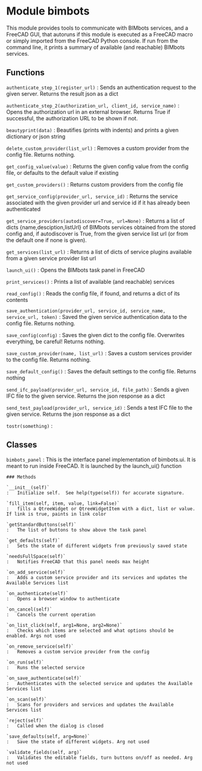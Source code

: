Module bimbots
==============
This module provides tools to communicate with BIMbots services, and
a FreeCAD GUI, that autoruns if this module is executed as a FreeCAD macro or
simply imported from the FreeCAD Python console. If run from the command line,
it prints a summary of available (and reachable) BIMbots services.

Functions
---------

`authenticate_step_1(register_url)`
:   Sends an authentication request to the given server. Returns the result json as a dict

`authenticate_step_2(authorization_url, client_id, service_name)`
:   Opens the authorization url in an external browser. Returns True if successful, the authorization URL to be shown if not.

`beautyprint(data)`
:   Beautifies (prints with indents) and prints a given dictionary or json string

`delete_custom_provider(list_url)`
:   Removes a custom provider from the config file. Returns nothing.

`get_config_value(value)`
:   Returns the given config value from the config file, or defaults to the default value if existing

`get_custom_providers()`
:   Returns custom providers from the config file

`get_service_config(provider_url, service_id)`
:   Returns the service associated with the given provider url and service id if it has already been authenticated

`get_service_providers(autodiscover=True, url=None)`
:   Returns a list of dicts {name,desciption,listUrl} of BIMbots services obtained from the stored config and,
    if autodiscover is True, from the given service list url (or from the default one if none is given).

`get_services(list_url)`
:   Returns a list of dicts of service plugins available from a given service provider list url

`launch_ui()`
:   Opens the BIMbots task panel in FreeCAD

`print_services()`
:   Prints a list of available (and reachable) services

`read_config()`
:   Reads the config file, if found, and returns a dict of its contents

`save_authentication(provider_url, service_id, service_name, service_url, token)`
:   Saved the given service authentication data to the config file. Returns nothing.

`save_config(config)`
:   Saves the given dict to the config file. Overwrites everything, be careful! Returns nothing.

`save_custom_provider(name, list_url)`
:   Saves a custom services provider to the config file. Returns nothing.

`save_default_config()`
:   Saves the default settings to the config file. Returns nothing

`send_ifc_payload(provider_url, service_id, file_path)`
:   Sends a given IFC file to the given service. Returns the json response as a dict

`send_test_payload(provider_url, service_id)`
:   Sends a test IFC file to the given service. Returns the json response as a dict

`tostr(something)`
:   

Classes
-------

`bimbots_panel`
:   This is the interface panel implementation of bimbots.ui. It is meant to run inside FreeCAD.
    It is launched by the launch_ui() function

    ### Methods

    `__init__(self)`
    :   Initialize self.  See help(type(self)) for accurate signature.

    `fill_item(self, item, value, link=False)`
    :   fills a QtreeWidget or QtreeWidgetItem with a dict, list or value. If link is true, paints in link color

    `getStandardButtons(self)`
    :   The list of buttons to show above the task panel

    `get_defaults(self)`
    :   Sets the state of different widgets from previously saved state

    `needsFullSpace(self)`
    :   Notifies FreeCAD that this panel needs max height

    `on_add_service(self)`
    :   Adds a custom service provider and its services and updates the Available Services list

    `on_authenticate(self)`
    :   Opens a browser window to authenticate

    `on_cancel(self)`
    :   Cancels the current operation

    `on_list_click(self, arg1=None, arg2=None)`
    :   Checks which items are selected and what options should be enabled. Args not used

    `on_remove_service(self)`
    :   Removes a custom service provider from the config

    `on_run(self)`
    :   Runs the selected service

    `on_save_authenticate(self)`
    :   Authenticates with the selected service and updates the Available Services list

    `on_scan(self)`
    :   Scans for providers and services and updates the Available Services list

    `reject(self)`
    :   Called when the dialog is closed

    `save_defaults(self, arg=None)`
    :   Save the state of different widgets. Arg not used

    `validate_fields(self, arg)`
    :   Validates the editable fields, turn buttons on/off as needed. Arg not used
